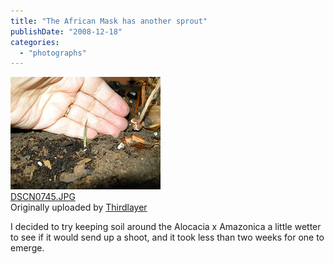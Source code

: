 ```yaml
---
title: "The African Mask has another sprout"
publishDate: "2008-12-18"
categories: 
  - "photographs"
---
```


[![](images/3118837077_59f58bd0c2_m.jpg)](http://www.flickr.com/photos/thirdlayer/3118837077/ "photo sharing")  
[DSCN0745.JPG](http://www.flickr.com/photos/thirdlayer/3118837077/)  
Originally uploaded by [Thirdlayer](http://www.flickr.com/people/thirdlayer/)

I decided to try keeping soil around the Alocacia x Amazonica a little wetter to see if it would send up a shoot, and it took less than two weeks for one to emerge.
